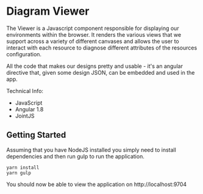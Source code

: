 # Diagram Viewer

The Viewer is a Javascript component responsible for displaying our environments within the browser. It renders the various views that we support across a variety of different canvases and allows the user to interact with each resource to diagnose different attributes of the resources configuration.

All the code that makes our designs pretty and usable - it's an angular directive that, given some design JSON, can be embedded and used in the app.



Technical Info:
* JavaScript
* Angular 1.8
* JointJS

## Getting Started

Assuming that you have NodeJS installed you simply need to install dependencies and then run gulp to run the application.

    yarn install
    yarn gulp

You should now be able to view the application on http://localhost:9704



